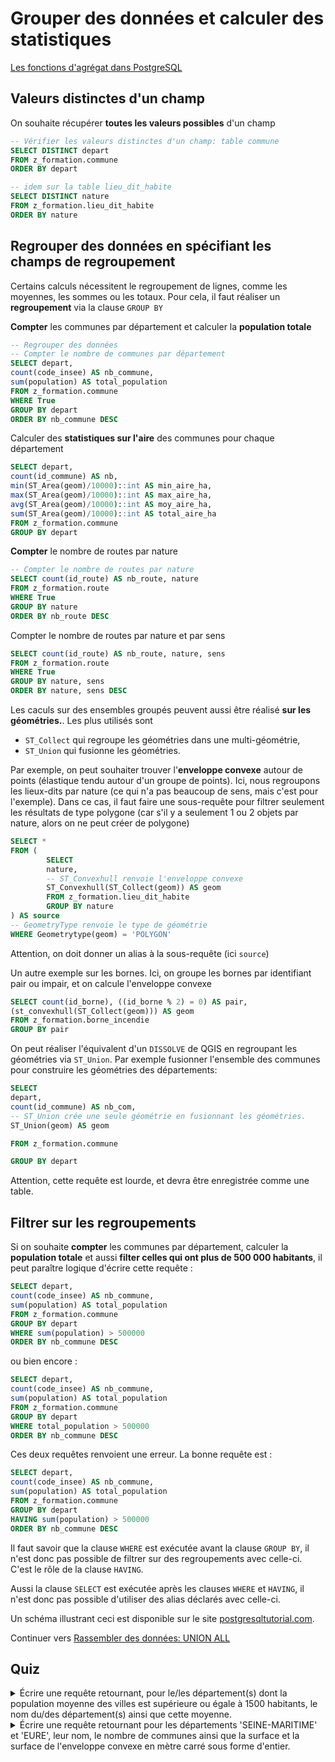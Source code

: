 # Grouper des données et calculer des statistiques

[Les fonctions d'agrégat dans PostgreSQL](https://docs.postgresql.fr/14/functions-aggregate.html)

## Valeurs distinctes d'un champ

On souhaite récupérer **toutes les valeurs possibles** d'un champ

```sql
-- Vérifier les valeurs distinctes d'un champ: table commune
SELECT DISTINCT depart
FROM z_formation.commune
ORDER BY depart

-- idem sur la table lieu_dit_habite
SELECT DISTINCT nature
FROM z_formation.lieu_dit_habite
ORDER BY nature
```


## Regrouper des données en spécifiant les champs de regroupement

Certains calculs nécessitent le regroupement de lignes, comme les moyennes, les sommes ou les totaux. Pour cela, il faut réaliser un **regroupement** via la clause `GROUP BY`

**Compter** les communes par département et calculer la **population totale**

```sql
-- Regrouper des données
-- Compter le nombre de communes par département
SELECT depart,
count(code_insee) AS nb_commune,
sum(population) AS total_population
FROM z_formation.commune
WHERE True
GROUP BY depart
ORDER BY nb_commune DESC
```

Calculer des **statistiques sur l'aire** des communes pour chaque département


```sql
SELECT depart,
count(id_commune) AS nb,
min(ST_Area(geom)/10000)::int AS min_aire_ha,
max(ST_Area(geom)/10000)::int AS max_aire_ha,
avg(ST_Area(geom)/10000)::int AS moy_aire_ha,
sum(ST_Area(geom)/10000)::int AS total_aire_ha
FROM z_formation.commune
GROUP BY depart
```

**Compter** le nombre de routes par nature

```sql
-- Compter le nombre de routes par nature
SELECT count(id_route) AS nb_route, nature
FROM z_formation.route
WHERE True
GROUP BY nature
ORDER BY nb_route DESC
```

Compter le nombre de routes par nature et par sens

```sql
SELECT count(id_route) AS nb_route, nature, sens
FROM z_formation.route
WHERE True
GROUP BY nature, sens
ORDER BY nature, sens DESC
```

Les caculs sur des ensembles groupés peuvent aussi être réalisé **sur les géométries.**. Les plus utilisés sont

* `ST_Collect` qui regroupe les géométries dans une multi-géométrie,
* `ST_Union` qui fusionne les géométries.

Par exemple, on peut souhaiter trouver l'**enveloppe convexe** autour de points (élastique tendu autour d'un groupe de points). Ici, nous regroupons les lieux-dits par nature (ce qui n'a pas beaucoup de sens, mais c'est pour l'exemple). Dans ce cas, il faut faire une sous-requête pour filtrer seulement les résultats de type polygone (car s'il y a seulement 1 ou 2 objets par nature, alors on ne peut créer de polygone)


```sql
SELECT *
FROM (
        SELECT
        nature,
        -- ST_Convexhull renvoie l'enveloppe convexe
        ST_Convexhull(ST_Collect(geom)) AS geom
        FROM z_formation.lieu_dit_habite
        GROUP BY nature
) AS source
-- GeometryType renvoie le type de géométrie
WHERE Geometrytype(geom) = 'POLYGON'
```

Attention, on doit donner un alias à la sous-requête (ici `source`)


Un autre exemple sur les bornes. Ici, on groupe les bornes par identifiant pair ou impair, et on calcule l'enveloppe convexe

```sql
SELECT count(id_borne), ((id_borne % 2) = 0) AS pair,
(st_convexhull(ST_Collect(geom))) AS geom
FROM z_formation.borne_incendie
GROUP BY pair
```


On peut réaliser l'équivalent d'un `DISSOLVE` de QGIS en regroupant les géométries via `ST_Union`. Par exemple fusionner l'ensemble des communes pour construire les géométries des départements:

```sql
SELECT
depart,
count(id_commune) AS nb_com,
-- ST_Union crée une seule géométrie en fusionnant les géométries.
ST_Union(geom) AS geom

FROM z_formation.commune

GROUP BY depart
```

Attention, cette requête est lourde, et devra être enregistrée comme une table.

## Filtrer sur les regroupements

Si on souhaite **compter** les communes par département, calculer la **population totale** et aussi **filter celles qui ont plus de 500 000 habitants**, il peut paraître logique d'écrire cette requête :

```sql
SELECT depart,
count(code_insee) AS nb_commune,
sum(population) AS total_population
FROM z_formation.commune
GROUP BY depart
WHERE sum(population) > 500000
ORDER BY nb_commune DESC
```

ou bien encore :

```sql
SELECT depart,
count(code_insee) AS nb_commune,
sum(population) AS total_population
FROM z_formation.commune
GROUP BY depart
WHERE total_population > 500000
ORDER BY nb_commune DESC
```

Ces deux requêtes renvoient une erreur. La bonne requête est :

```sql
SELECT depart,
count(code_insee) AS nb_commune,
sum(population) AS total_population
FROM z_formation.commune
GROUP BY depart
HAVING sum(population) > 500000
ORDER BY nb_commune DESC
```

Il faut savoir que la clause `WHERE` est exécutée avant la clause `GROUP BY`, il n'est donc pas possible de filtrer sur des regroupements avec celle-ci. C'est le rôle de la clause `HAVING`.

Aussi la clause `SELECT` est exécutée après les clauses `WHERE` et `HAVING`, il n'est donc pas possible d'utiliser des alias déclarés avec celle-ci.

Un schéma illustrant ceci est disponible sur le site [postgresqltutorial.com](https://www.postgresqltutorial.com/postgresql-tutorial/postgresql-having/).

Continuer vers [Rassembler des données: UNION ALL](./union.md)

## Quiz

<details>
  <summary>Écrire une requête retournant, pour le/les département(s) dont la population moyenne des villes est supérieure ou égale à 1500 habitants, le nom du/des département(s) ainsi que cette moyenne.</summary>
  
  ```sql
  SELECT depart,
  avg(population) AS moyenne_population
  FROM z_formation.commune
  GROUP BY depart
  HAVING avg(population) >= 1500
  ```
</details>

<details>
  <summary>Écrire une requête retournant pour les départements 'SEINE-MARITIME' et 'EURE', leur nom, le nombre de communes ainsi que la surface et la surface de l'enveloppe convexe en mètre carré sous forme d'entier.</summary>
  
  ```sql
  SELECT depart,
  count(id_commune) AS nb_commune,
  ST_Area(ST_Collect(geom))::int8 AS surface,
  ST_Area(ST_Convexhull(ST_Collect(geom)))::int8 AS surface_enveloppe_convexe
  FROM z_formation.commune
  WHERE depart IN ('SEINE-MARITIME', 'EURE')
  GROUP BY depart
  ```
</details>
